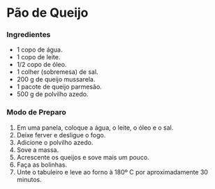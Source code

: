 # Pão de Queijo 

### Ingredientes
- 1 copo de água.
- 1 copo de leite.
- 1/2 copo de óleo.
- 1 colher (sobremesa) de sal.
- 200 g de queijo mussarela.
- 1 pacote de queijo parmesão.
- 500 g de polvilho azedo.

### Modo de Preparo
1. Em uma panela, coloque a água, o leite, o óleo e o sal.
2. Deixe ferver e desligue o fogo.
3. Adicione o polvilho azedo.
4. Sove a massa.
5. Acrescente os queijos e sove mais um pouco.
6. Faça as bolinhas.
7. Unte o tabuleiro e leve ao forno à 180º C por aproximadamente 30 minutos.
